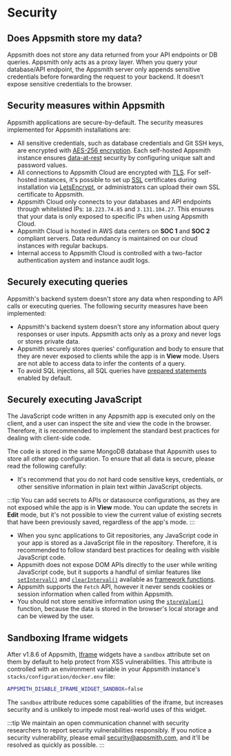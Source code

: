 # Security

## Does Appsmith store my data?

Appsmith does not store any data returned from your API endpoints or DB queries. Appsmith only acts as a proxy layer. When you query your database/API endpoint, the Appsmith server only appends sensitive credentials before forwarding the request to your backend. It doesn’t expose sensitive credentials to the browser.

## Security measures within Appsmith

Appsmith applications are secure-by-default. The security measures implemented for Appsmith installations are:

* All sensitive credentials, such as database credentials and Git SSH keys, are encrypted with [AES-256 encryption](https://en.wikipedia.org/wiki/Advanced\_Encryption\_Standard). Each self-hosted Appsmith instance ensures [data-at-rest](https://en.wikipedia.org/wiki/Data\_at\_rest) security by configuring unique salt and password values.
* All connections to Appsmith Cloud are encrypted with [TLS](https://en.wikipedia.org/wiki/Public\_key\_certificate). For self-hosted instances, it's possible to set up [SSL](https://en.wikipedia.org/wiki/Public\_key\_certificate) certificates during installation via [LetsEncrypt](https://letsencrypt.org/), or administrators can upload their own SSL certificate to Appsmith.
* Appsmith Cloud only connects to your databases and API endpoints through whitelisted IPs: `18.223.74.85` and `3.131.104.27`. This ensures that your data is only exposed to specific IPs when using Appsmith Cloud.
* Appsmith Cloud is hosted in AWS data centers on **SOC 1** and **SOC 2** compliant servers. Data redundancy is maintained on our cloud instances with regular backups.
* Internal access to Appsmith Cloud is controlled with a two-factor authentication aystem and instance audit logs.

## Securely executing queries

Appsmith's backend system doesn't store any data when responding to API calls or executing queries. The following security measures have been implemented:

* Appsmith's backend system doesn't store any information about query responses or user inputs. Appsmith acts only as a proxy and never logs or stores private data.
* Appsmith securely stores queries' configuration and body to ensure that they are never exposed to clients while the app is in **View** mode. Users are not able to access data to infer the contents of a query.
* To avoid SQL injections, all SQL queries have [prepared statements](/connect-data/concepts/how-to-use-prepared-statements) enabled by default.

## Securely executing JavaScript

The JavaScript code written in any Appsmith app is executed only on the client, and a user can inspect the site and view the code in the browser. Therefore, it is recommended to implement the standard best practices for dealing with client-side code.

The code is stored in the same MongoDB database that Appsmith uses to store all other app configuration. To ensure that all data is secure, please read the following carefully:

* It's recommend that you do not hard code sensitive keys, credentials, or other sensitive information in plain text within JavaScript objects.

:::tip
You can add secrets to APIs or datasource configurations, as they are not exposed while the app is in **View** mode. You can update the secrets in **Edit** mode, but it's not possible to view the current value of existing secrets that have been previously saved, regardless of the app's mode.
:::

* When you sync applications to Git repositories, any JavaScript code in your app is stored as a JavaScript file in the repository. Therefore, it is recommended to follow standard best practices for dealing with visible JavaScript code.
* Appsmith does not expose DOM APIs directly to the user while writing JavaScript code, but it supports a handful of simliar features like [`setInterval()`](/reference/appsmith-framework/widget-actions/intervals-time-events#setinterval) and [`clearInterval()`](/reference/appsmith-framework/widget-actions/intervals-time-events#clearinterval) available as [framework functions](/reference/appsmith-framework/widget-actions).
* Appsmith supports the `Fetch` API, however it never sends cookies or session information when called from within Appsmith.
* You should not store sensitive information using the [`storeValue()`](/reference/appsmith-framework/widget-actions/store-value) function, because the data is stored in the browser's local storage and can be viewed by the user.

## Sandboxing Iframe widgets

After v1.8.6 of Appsmith, [Iframe](/reference/widgets/iframe/) widgets have a `sandbox` attribute set on them by default to help protect from XSS vulnerabilities. This attribute is controlled with an environment variable in your Appsmith instance's `stacks/configuration/docker.env` file:

```sh
APPSMITH_DISABLE_IFRAME_WIDGET_SANDBOX=false
```

The `sandbox` attribute reduces some capabilities of the iframe, but increases security and is unlikely to impede most real-world uses of this widget.

:::tip
We maintain an open communication channel with security researchers to report security vulnerabilities responsibly. If you notice a security vulnerability, please email [security@appsmith.com](mailto:security@appsmith.com), and it'll be resolved as quickly as possible.
:::
